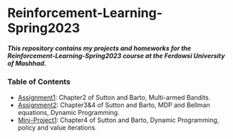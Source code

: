 # Reinforcement-Learning-Spring2023

##### This repository contains my projects and homeworks for the Reinforcement-Learning-Spring2023 course at the Ferdowsi University of Mashhad.

### Table of Contents
- [Assignment1](https://github.com/Arya-Ebrahimi/Reinforcement-Learning-Spring2023/tree/main/Assignment2 "Assignment1"): Chapter2 of Sutton and Barto, Multi-armed Bandits.
- [Assignment2](https://github.com/Arya-Ebrahimi/Reinforcement-Learning-Spring2023/tree/main/Assignment2 "Assignment2"): Chapter3&4 of Sutton and Barto, MDP and Bellman equations, Dynamic Programming.
- [Mini-Project1](https://github.com/Arya-Ebrahimi/Reinforcement-Learning-Spring2023/tree/main/MiniProject1): Chapter4 of Sutton and Barto, Dynamic Programming, policy and value iterations.
